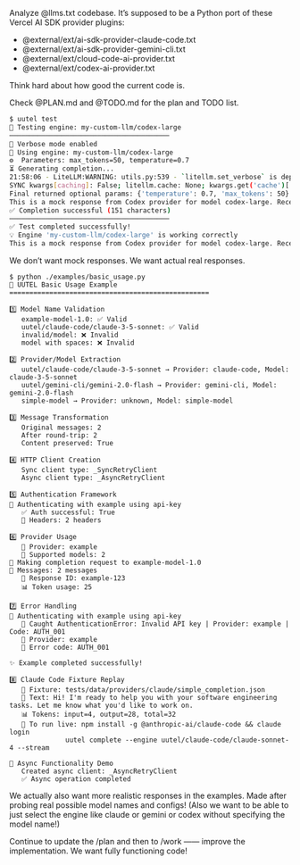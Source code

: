 Analyze @llms.txt codebase. It’s supposed to be a Python port of these Vercel AI SDK provider plugins:

- @external/ext/ai-sdk-provider-claude-code.txt
- @external/ext/ai-sdk-provider-gemini-cli.txt
- @external/ext/cloud-code-ai-provider.txt
- @external/ext/codex-ai-provider.txt

Think hard about how good the current code is. 

Check @PLAN.md and @TODO.md for the plan and TODO list.

```sh
$ uutel test
🧪 Testing engine: my-custom-llm/codex-large
────────────────────────────────────────
🔧 Verbose mode enabled
🎯 Using engine: my-custom-llm/codex-large
⚙️  Parameters: max_tokens=50, temperature=0.7
⏳ Generating completion...
21:58:06 - LiteLLM:WARNING: utils.py:539 - `litellm.set_verbose` is deprecated. Please set `os.environ['LITELLM_LOG'] = 'DEBUG'` for debug logs.
SYNC kwargs[caching]: False; litellm.cache: None; kwargs.get('cache')['no-cache']: False
Final returned optional params: {'temperature': 0.7, 'max_tokens': 50}
This is a mock response from Codex provider for model codex-large. Received 1 messages. In a real implementation, this would call the actual Codex API.
✅ Completion successful (151 characters)
────────────────────────────────────────
✅ Test completed successfully!
💡 Engine 'my-custom-llm/codex-large' is working correctly
This is a mock response from Codex provider for model codex-large. Received 1 messages. In a real implementation, this would call the actual Codex API.
```

We don’t want mock responses. We want actual real responses.

```
$ python ./examples/basic_usage.py
🚀 UUTEL Basic Usage Example
==================================================

1️⃣ Model Name Validation
   example-model-1.0: ✅ Valid
   uutel/claude-code/claude-3-5-sonnet: ✅ Valid
   invalid/model: ❌ Invalid
   model with spaces: ❌ Invalid

2️⃣ Provider/Model Extraction
   uutel/claude-code/claude-3-5-sonnet → Provider: claude-code, Model: claude-3-5-sonnet
   uutel/gemini-cli/gemini-2.0-flash → Provider: gemini-cli, Model: gemini-2.0-flash
   simple-model → Provider: unknown, Model: simple-model

3️⃣ Message Transformation
   Original messages: 2
   After round-trip: 2
   Content preserved: True

4️⃣ HTTP Client Creation
   Sync client type: _SyncRetryClient
   Async client type: _AsyncRetryClient

5️⃣ Authentication Framework
🔑 Authenticating with example using api-key
   ✅ Auth successful: True
   🔑 Headers: 2 headers

6️⃣ Provider Usage
   📡 Provider: example
   🎯 Supported models: 2
🤖 Making completion request to example-model-1.0
📝 Messages: 2 messages
   💬 Response ID: example-123
   📊 Token usage: 25

7️⃣ Error Handling
🔑 Authenticating with example using api-key
   🚫 Caught AuthenticationError: Invalid API key | Provider: example | Code: AUTH_001
   📍 Provider: example
   🔢 Error code: AUTH_001

✨ Example completed successfully!

8️⃣ Claude Code Fixture Replay
   📁 Fixture: tests/data/providers/claude/simple_completion.json
   🧠 Text: Hi! I'm ready to help you with your software engineering tasks. Let me know what you'd like to work on.
   📊 Tokens: input=4, output=28, total=32
   🔄 To run live: npm install -g @anthropic-ai/claude-code && claude login
              uutel complete --engine uutel/claude-code/claude-sonnet-4 --stream

🔄 Async Functionality Demo
   Created async client: _AsyncRetryClient
   ✅ Async operation completed
```

We actually also want more realistic responses in the examples. Made after probing real possible model names and configs! (Also we want to be able to just select the engine like claude or gemini or codex without specifying the model name!)

Continue to update the /plan and then to /work —— improve the implementation. We want fully functioning code! 
